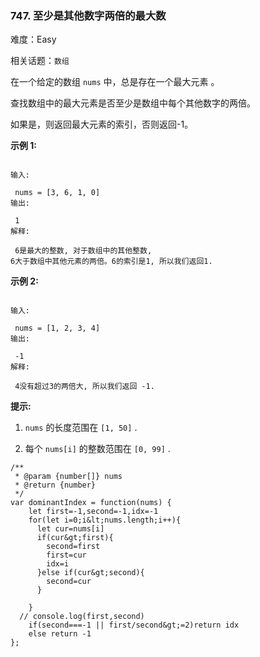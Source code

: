 ### 747. 至少是其他数字两倍的最大数

难度：Easy

相关话题：`数组`

在一个给定的数组 `nums` 中，总是存在一个最大元素 。



查找数组中的最大元素是否至少是数组中每个其他数字的两倍。



如果是，则返回最大元素的索引，否则返回-1。



 **示例 1:** 





```

输入:

 nums = [3, 6, 1, 0]
输出:

 1
解释:

 6是最大的整数, 对于数组中的其他整数,
6大于数组中其他元素的两倍。6的索引是1, 所以我们返回1.

```





 **示例 2:** 





```

输入:

 nums = [1, 2, 3, 4]
输出:

 -1
解释:

 4没有超过3的两倍大, 所以我们返回 -1.

```





 **提示:** 





1.  `nums` 的长度范围在 `[1, 50]` .

2. 每个 `nums[i]` 的整数范围在 `[0, 99]` .






```
/**
 * @param {number[]} nums
 * @return {number}
 */
var dominantIndex = function(nums) {
    let first=-1,second=-1,idx=-1
    for(let i=0;i&lt;nums.length;i++){
      let cur=nums[i]
      if(cur&gt;first){
        second=first
        first=cur
        idx=i
      }else if(cur&gt;second){
        second=cur
      }
      
    }
  // console.log(first,second)
    if(second===-1 || first/second&gt;=2)return idx
    else return -1
};



```
